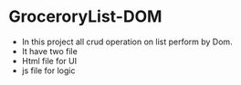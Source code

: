 # GroceroryList-DOM
- In this project all crud operation on list perform by Dom.
- It have two file 
- Html file for UI
- js file for logic
